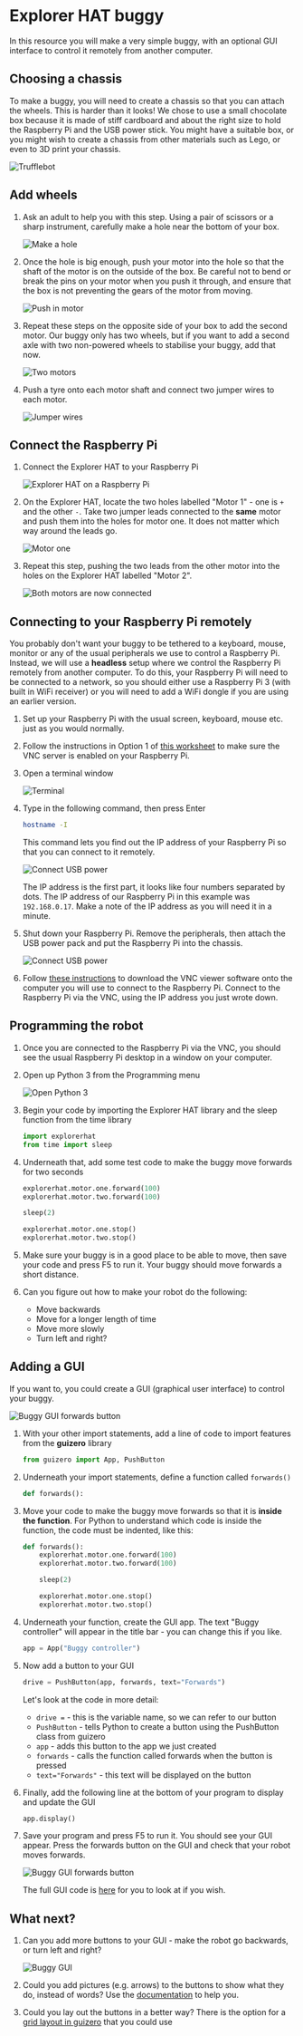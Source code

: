 # Explorer HAT buggy

In this resource you will make a very simple buggy, with an optional GUI interface to control it remotely from another computer.

## Choosing a chassis

To make a buggy, you will need to create a chassis so that you can attach the wheels. This is harder than it looks! We chose to use a small chocolate box because it is made of stiff cardboard and about the right size to hold the Raspberry Pi and the USB power stick. You might have a suitable box, or you might wish to create a chassis from other materials such as Lego, or even to 3D print your chassis.

![Trufflebot](images/trufflebot.png)

## Add wheels

1. Ask an adult to help you with this step. Using a pair of scissors or a sharp instrument, carefully make a hole near the bottom of your box.

    ![Make a hole](images/make-a-hole.png)

1. Once the hole is big enough, push your motor into the hole so that the shaft of the motor is on the outside of the box. Be careful not to bend or break the pins on your motor when you push it through, and ensure that the box is not preventing the gears of the motor from moving.

    ![Push in motor](images/push-in-motor.png)

1. Repeat these steps on the opposite side of your box to add the second motor. Our buggy only has two wheels, but if you want to add a second axle with two non-powered wheels to stabilise your buggy, add that now.

    ![Two motors](images/two-motors.png)

1. Push a tyre onto each motor shaft and connect two jumper wires to each motor.

    ![Jumper wires](images/jumper-wires.png)


## Connect the Raspberry Pi

1. Connect the Explorer HAT to your Raspberry Pi

    ![Explorer HAT on a Raspberry Pi](images/explorer-hat.png)

1. On the Explorer HAT, locate the two holes labelled "Motor 1" - one is `+` and the other `-`. Take two jumper leads connected to the **same** motor and push them into the holes for motor one. It does not matter which way around the leads go.

    ![Motor one](images/motor-one.png)

1. Repeat this step, pushing the two leads from the other motor into the holes on the Explorer HAT labelled "Motor 2".

    ![Both motors are now connected](images/both-motors-connected.png)


## Connecting to your Raspberry Pi remotely

You probably don't want your buggy to be tethered to a keyboard, mouse, monitor or any of the usual peripherals we use to control a Raspberry Pi. Instead, we will use a **headless** setup where we control the Raspberry Pi remotely from another computer. To do this, your Raspberry Pi will need to be connected to a network, so you should either use a Raspberry Pi 3 (with built in WiFi receiver) or you will need to add a WiFi dongle if you are using an earlier version.

1. Set up your Raspberry Pi with the usual screen, keyboard, mouse etc. just as you would normally.

1. Follow the instructions in Option 1 of [this worksheet](https://www.raspberrypi.org/learning/teachers-guide/remote/) to make sure the VNC server is enabled on your Raspberry Pi.

1. Open a terminal window

    ![Terminal](images/terminal.png)

1. Type in the following command, then press Enter

    ```bash
    hostname -I
    ```

    This command lets you find out the IP address of your Raspberry Pi so that you can connect to it remotely.

    ![Connect USB power](images/hostname.png)

    The IP address is the first part, it looks like four numbers separated by dots. The IP address of our Raspberry Pi in this example was `192.168.0.17`. Make a note of the IP address as you will need it in a minute.

1. Shut down your Raspberry Pi. Remove the peripherals, then attach the USB power pack and put the Raspberry Pi into the chassis.

    ![Connect USB power](images/connect-usb-power.png)

1. Follow [these instructions](https://www.raspberrypi.org/learning/teachers-guide/vnc-windows/) to download the VNC viewer software onto the computer you will use to connect to the Raspberry Pi. Connect to the Raspberry Pi via the VNC, using the IP address you just wrote down.


## Programming the robot

1. Once you are connected to the Raspberry Pi via the VNC, you should see the usual Raspberry Pi desktop in a window on your computer.

1. Open up Python 3 from the Programming menu

    ![Open Python 3](images/python3-app-menu.png)

1. Begin your code by importing the Explorer HAT library and the sleep function from the time library

    ```python
    import explorerhat
    from time import sleep
    ```

1. Underneath that, add some test code to make the buggy move forwards for two seconds

    ```python
    explorerhat.motor.one.forward(100)
    explorerhat.motor.two.forward(100)

    sleep(2)

    explorerhat.motor.one.stop()
    explorerhat.motor.two.stop()
    ```

1. Make sure your buggy is in a good place to be able to move, then save your code and press F5 to run it. Your buggy should move forwards a short distance.

1. Can you figure out how to make your robot do the following:

    - Move backwards
    - Move for a longer length of time
    - Move more slowly
    - Turn left and right?


## Adding a GUI

If you want to, you could create a GUI (graphical user interface) to control your buggy.

![Buggy GUI forwards button](images/buggy-gui-forwards.png)

1. With your other import statements, add a line of code to import features from the **guizero** library

    ```python
    from guizero import App, PushButton
    ```

1. Underneath your import statements, define a function called `forwards()`

    ```python
    def forwards():
    ```

1. Move your code to make the buggy move forwards so that it is __inside the function__. For Python to understand which code is inside the function, the code must be indented, like this:

    ```python
    def forwards():
        explorerhat.motor.one.forward(100)
        explorerhat.motor.two.forward(100)

        sleep(2)

        explorerhat.motor.one.stop()
        explorerhat.motor.two.stop()
    ```

1. Underneath your function, create the GUI app. The text "Buggy controller" will appear in the title bar - you can change this if you like.

    ```python
    app = App("Buggy controller")
    ```

1. Now add a button to your GUI

    ```python
    drive = PushButton(app, forwards, text="Forwards")
    ```

    Let's look at the code in more detail:
    - `drive =` - this is the variable name, so we can refer to our button
    - `PushButton` - tells Python to create a button using the PushButton class from guizero
    - `app` - adds this button to the app we just created
    - `forwards` - calls the function called forwards when the button is pressed
    - `text="Forwards"` - this text will be displayed on the button

1. Finally, add the following line at the bottom of your program to display and update the GUI

    ```python
    app.display()
    ```

1. Save your program and press F5 to run it. You should see your GUI appear. Press the forwards button on the GUI and check that your robot moves forwards.

    ![Buggy GUI forwards button](images/buggy-gui-forwards.png)

    The full GUI code is [here](code/buggygui.py) for you to look at if you wish.

## What next?

1. Can you add more buttons to your GUI - make the robot go backwards, or turn left and right?

    ![Buggy GUI](images/buggy-gui.png)

1. Could you add pictures (e.g. arrows) to the buttons to show what they do, instead of words? Use the [documentation](https://lawsie.github.io/guizero/pushbutton/) to help you.

1. Could you lay out the buttons in a better way? There is the option for a [grid layout in guizero](https://lawsie.github.io/guizero/box/) that you could use
